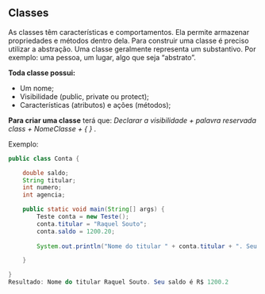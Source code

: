 ## Classes 

As classes têm características e comportamentos. Ela permite armazenar propriedades e métodos dentro dela. Para construir uma classe é preciso utilizar a abstração. Uma classe geralmente representa um substantivo. Por exemplo: uma pessoa, um lugar, algo que seja “abstrato”. 

**Toda classe possui:** 
* Um nome;
* Visibilidade (public, private ou protect);
* Características (atributos) e ações (métodos);   

**Para criar uma classe** terá que:  *Declarar a visibilidade + palavra reservada class + NomeClasse + { } .*

Exemplo:
~~~ java
public class Conta {

    double saldo;
    String titular;
    int numero;
    int agencia;

    public static void main(String[] args) {
        Teste conta = new Teste();
        conta.titular = "Raquel Souto";
        conta.saldo = 1200.20;
        
        System.out.println("Nome do titular " + conta.titular + ". Seu saldo é R$ " + conta.saldo);

    }

}
Resultado: Nome do titular Raquel Souto. Seu saldo é R$ 1200.2
~~~